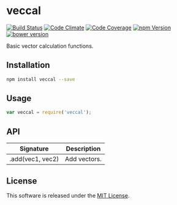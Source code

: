 veccal
==========

<!-- Badge Start -->
<a name="badges"></a>

[![Build Status][bd_travis_shield_url]][bd_travis_url]
[![Code Climate][bd_codeclimate_shield_url]][bd_codeclimate_url]
[![Code Coverage][bd_codeclimate_coverage_shield_url]][bd_codeclimate_url]
[![npm Version][bd_npm_shield_url]][bd_npm_url]
[![bower version][bd_bower_badge_url]][bd_repo_url]

[bd_repo_url]: https://github.com/okunishinishi/node-veccal
[bd_travis_url]: http://travis-ci.org/okunishinishi/node-veccal
[bd_travis_shield_url]: http://img.shields.io/travis/okunishinishi/node-veccal.svg?style=flat
[bd_license_url]: https://github.com/okunishinishi/node-veccal/blob/master/LICENSE
[bd_codeclimate_url]: http://codeclimate.com/github/okunishinishi/node-veccal
[bd_codeclimate_shield_url]: http://img.shields.io/codeclimate/github/okunishinishi/node-veccal.svg?style=flat
[bd_codeclimate_coverage_shield_url]: http://img.shields.io/codeclimate/coverage/github/okunishinishi/node-veccal.svg?style=flat
[bd_gemnasium_url]: https://gemnasium.com/okunishinishi/node-veccal
[bd_gemnasium_shield_url]: https://gemnasium.com/okunishinishi/node-veccal.svg
[bd_npm_url]: http://www.npmjs.org/package/veccal
[bd_npm_shield_url]: http://img.shields.io/npm/v/veccal.svg?style=flat
[bd_bower_badge_url]: https://img.shields.io/bower/v/veccal.svg?style=flat

<!-- Badge End -->


<!-- Description Start -->
<a name="description"></a>

Basic vector calculation functions.

<!-- Description End -->




<!-- Sections Start -->
<a name="sections"></a>

<!-- Section from "docs/readme/01.Installation.md.hbs" Start -->

<a name="section-docs-readme-01-installation-md"></a>
Installation
-----

```bash
npm install veccal --save
```
<!-- Section from "docs/readme/01.Installation.md.hbs" End -->

<!-- Section from "docs/readme/02.Usage.md.hbs" Start -->

<a name="section-docs-readme-02-usage-md"></a>
Usage
-----

```javascript
var veccal = require('veccal');


````

<!-- Section from "docs/readme/02.Usage.md.hbs" End -->

<!-- Section from "docs/readme/03.API.md.hbs" Start -->

<a name="section-docs-readme-03-a-p-i-md"></a>
API
---

| Signature | Description |
| --------- | ----------- |
| .add(vec1, vec2) | Add vectors. |

<!-- Section from "docs/readme/03.API.md.hbs" End -->


<!-- Sections Start -->


<!-- LICENSE Start -->
<a name="license"></a>

License
-------
This software is released under the [MIT License](https://github.com/okunishinishi/node-veccal/blob/master/LICENSE).

<!-- LICENSE End -->


